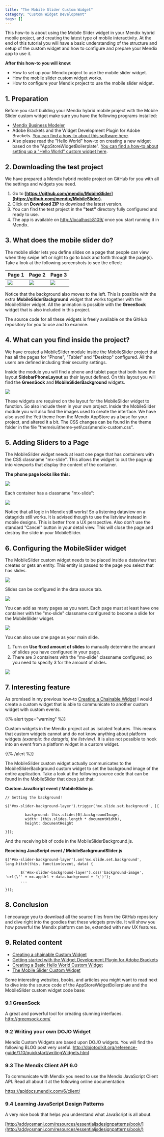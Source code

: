 ```yaml
---
title: "The Mobile Slider Custom Widget"
category: "Custom Widget Development"
tags: []
---
```

This how-to is about using the Mobile Slider widget in your Mendix hybrid mobile project, and creating the latest type of mobile interactivity. At the end of this tutorial you will have a basic understanding of the structure and setup of the custom widget and how to configure and prepare your Mendix app to use it. 

**After this how-to you will know:**

*   How to set up your Mendix project to use the mobile slider widget.
*   How the mobile slider custom widget works.
*   How to configure your Mendix project to use the mobile slider widget.

## 1. Preparation

Before you start building your Mendix hybrid mobile project with the Mobile Slider custom widget make sure you have the following programs installed:

*   [Mendix Business Modeler](https://appstore.home.mendix.com/link/modelers)
*   Adobe Brackets and the Widget Development Plugin for Adobe Brackets. [You can find a how-to about this software here](getting-started-with-the-widget-development-plugin-for-adobe-brackets).
*   Also please read the "Hello World" how-to on creating a new widget based on the "AppStoreWidgetBoilerplate". [You can find a how-to about setting up a "Hello World" custom widget here](create-a-basic-hello-world-custom-widget).



## 2\. Downloading the test project

We have prepared a Mendix hybrid mobile project on GitHub for you with all the settings and widgets you need. 

1.  Go to **[https://github.com/mendix/MobileSlider](https://github.com/mendix/MobileSlider).**
2.  Click on **Download ZIP** to download the latest version.
3.  You can find the test project in the **"test"** directory fully configured and ready to use.
4.  The app is available on [http://localhost:8109/](http://localhost:8109/) once you start running it in Mendix.



## 3\. What does the mobile slider do?

The mobile slider lets you define slides on a page that people can view when they swipe left or right to go to back and forth through the page(s). Take a look at the following screenshots to see the effect:

| Page 1 | Page 2 | Page 3 |
| --- | --- | --- |
| ![](attachments/18448563/18579838.png) | ![](attachments/18448563/18579837.png) | ![](attachments/18448563/18579836.png) |

Notice that the background also moves to the left. This is possible with the extra **MobileSliderBackground** widget that works together with the MobileSlider widget. All the animation is possible with the **GreenSock** widget that is also included in this project.

The source code for all these widgets is freely available on the GitHub repository for you to use and to examine. 



## 4\. What can you find inside the project?

We have created a MobileSlider module inside the MobileSlider project that has all the pages for "Phone", "Tablet" and "Desktop" configured. All the users are defined including their security settings.

Inside the module you will find a phone and tablet page that both have the layout **SidebarPhoneLayout** as their layout defined.
On this layout you will find the **GreenSock** and **MobileSliderBackground** widgets.

![](attachments/18448563/18579835.png)

These widgets are required on the layout for the MobileSlider widget to function. So also include them in your own project.
Inside the MobileSlider module you will also find the images used to create the interface. We have also used the Yeti theme from the Mendix AppStore as a base for your project, and altered it a bit. The CSS changes can be found in the theme folder in the file "theme\ui\theme-yeti\css\mendix-custom.css".



## 5\. Adding Sliders to a Page

The MobileSlider widget needs at least one page that has containers with the CSS classname "mx-slide".
This allows the widget to cut the page up into viewports that display the content of the container.

**The phone page looks like this:**

![](attachments/18448563/18579834.png)

Each container has a classname "mx-slide":

![](attachments/18448563/18579833.png)

Notice that all logic in Mendix still works! So a listening dataview on a datagrids still works. It is advised though to use the listview instead in mobile designs. This is better from a UX perspective. Also don't use the standard "Cancel" button in your detail view. This will close the page and destroy the slide in your MobileSlider.



## 6\. Configuring the MobileSlider widget

The MobileSlider custom widget needs to be placed inside a dataview that creates or gets an entity.
This entity is passed to the page you select that has slides. 

![](attachments/18448563/18579832.png)

Slides can be configured in the data source tab.

![](attachments/18448563/18579831.png)

You can add as many pages as you want. Each page must at least have one container with the "mx-slide" classname configured to become a slide for the MobileSlider widget.

![](attachments/18448563/18579830.png)

You can also use one page as your main slide.

1.  Turn on **Use fixed amount of slides** to manually determine the amount of slides you have configured in your page.
2.  There are 3 containers with the "mx-slide" classname configured, so you need to specify 3 for the amount of slides.

![](attachments/18448563/18579829.png)



## 7\. Interesting feature

As promised in my previous how-to [Creating a Chainable Widget](create-a-chainable-custom-widget) I would create a custom widget that is able to communicate to another custom widget with custom events. 

{{% alert type="warning" %}}

Custom widgets in the Mendix project act as isolated features. This means that custom widgets cannot and do not know anything about platform widgets _(example: the datagrid, the listview)_. It is also not possible to hook into an event from a platform widget in a custom widget.

{{% /alert %}}

The MobileSlider custom widget actually communicates to the MobileSliderBackground custom widget to set the background image of the entire application. Take a look at the following source code that can be found in the MobileSlider that does just that:

**Custom JavaScript event / MobileSlider.js**

```
// Setting the background!

$('#mx-slider-background-layer').trigger('mx.slide.set.background', [{

         background: this.slides[0].backgroundImage,
         width: (this.slides.length * documentWidth),
         height: documentHeight

}]);
```
And the receiving bit of code in the MobileSliderBackground.js.

**Receiving JavaScript event / MobileBackgroundSlider.js**

```
$('#mx-slider-background-layer').on('mx.slide.set.background', lang.hitch(this, function(event, data) {

       $('#mx-slider-background-layer').css('background-image', 'url(\'' + mx.appUrl + data.background + '\')');
       ...

}));
```



## 8\. Conclusion

I encourage you to download all the source files from the GitHub repository and dive right into the goodies that these widgets provide. It will show you how powerful the Mendix platform can be, extended with new UX features.



## 9\. Related content

*   [Creating a chainable Custom Widget](create-a-chainable-custom-widget)
*   [Getting started with the Widget Development Plugin for Adobe Brackets](getting-started-with-the-widget-development-plugin-for-adobe-brackets)
*   [Creating a Basic Hello World Custom Widget](create-a-basic-hello-world-custom-widget)
*   [The Mobile Slider Custom Widget](the-mobile-slider-custom-widget)



Some interesting websites, books, and articles you might want to read next to dive into the source code of the AppStoreWidgetBoilerplate and the MobileSlider custom widget code base:

### 9.1 GreenSock

A great and powerful tool for creating stunning interfaces.
 [http://greensock.com/
 ](http://greensock.com/)

### 9.2 Writing your own DOJO Widget

Mendix Custom Widgets are based upon DOJO widgets. You will find the following BLOG post very useful.
[http://dojotoolkit.org/reference-guide/1.10/quickstart/writingWidgets.html
 ](http://dojotoolkit.org/reference-guide/1.10/quickstart/writingWidgets.html)

### 9.3 The Mendix Client API 6.0

To communicate with Mendix you need to use the Mendix JavaScript Client API. Read all about it at the following online documentation:

[https://apidocs.mendix.com/6/client/
 ](https://apidocs.mendix.com/6/client/)

### 9.4 Learning JavaScript Design Patterns

A very nice book that helps you understand what JavaScript is all about.

[http://addyosmani.com/resources/essentialjsdesignpatterns/book/](http://addyosmani.com/resources/essentialjsdesignpatterns/book/) 
